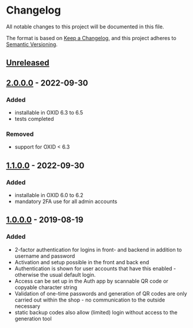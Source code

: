 # Changelog
All notable changes to this project will be documented in this file.

The format is based on [Keep a Changelog](https://keepachangelog.com/en/1.0.0/),
and this project adheres to [Semantic Versioning](https://semver.org/spec/v2.0.0.html).

## [Unreleased](https://git.d3data.de/D3Public/oxtotp/compare/2.0.0.0...rel_2.x)

## [2.0.0.0](https://git.d3data.de/D3Public/oxtotp/compare/1.1.0.0...2.0.0.0) - 2022-09-30
### Added
- installable in OXID 6.3 to 6.5
- tests completed
### Removed
- support for OXID < 6.3

## [1.1.0.0](https://git.d3data.de/D3Public/oxtotp/compare/1.0.0.0...1.1.0.0) - 2022-09-30
### Added
- installable in OXID 6.0 to 6.2
- mandatory 2FA use for all admin accounts

## [1.0.0.0](https://git.d3data.de/D3Public/oxtotp/releases/tag/1.0.0.0) - 2019-08-19
### Added
- 2-factor authentication for logins in front- and backend in addition to username and password
- Activation and setup possible in the front and back end
- Authentication is shown for user accounts that have this enabled - otherwise the usual default login.
- Access can be set up in the Auth app by scannable QR code or copyable character string
- Validation of one-time passwords and generation of QR codes are only carried out within the shop - no communication to the outside necessary
- static backup codes also allow (limited) login without access to the generation tool
